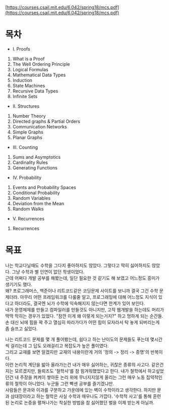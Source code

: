 [https://courses.csail.mit.edu/6.042/spring18/mcs.pdf](https://courses.csail.mit.edu/6.042/spring18/mcs.pdf)

# 목차
- I. Proofs
1. What is a Proof
2. The Well Ordering Principle
3. Logical Formulas
4. Mathematical Data Types
5. Induction
6. State Machines
7. Recursive Data Types
8. Infinite Sets

- II. Structures
1. Number Theory
2. Directed graphs & Partial Orders
3. Communication Networks
4. Simple Graphs
5. Planar Graphs

- III. Counting
1. Sums and Asymptotics
2. Cardinality Rules
3. Generating Functions

- IV. Probability
1. Events and Probability Spaces
2. Conditional Probability
3. Random Variables
4. Deviation from the Mean
5. Random Walks

- V. Recurrences
1. Recurrences

# 목표
나는 학교다닐때도 수학을 그다지 좋아하지도 않았다. 그렇다고 딱히 싫어하지도 않았다. 그냥 수학과 별 인연이 없던 학생이었다.  
근데 어쩌다 개발 공부를 해봤는데, 일단 필요한 것 같기도 해 보였고 어느정도 흥미가 생기기도 했다.  
왜? 프로그래머스, 백준이나 리트코드같은 코딩문제 사이트를 보니까 결국 그건 수학 문제더라. 아무리 어떤 프레임워크를 다룰줄 알고, 프로그래밍에 대해 어느정도 지식이 있다고 하더라도, 결국엔 뇌가 수학에 익숙해지지 않는다면 한계가 있어 보인다.  
내가 운영체제를 만들고 컴파일러를 만들것도 아니지만, 고작 웹개발을 하는데도 머리가 딱딱 막히는 경우가 있었다. "잠깐 이게 왜 이렇게 되는거지?" 하고 멍하게 되는 순간들.  
손 대신 뇌에 힘을 꽉 주고 열심히 따라가다가 어떤 힘이 모자라서 탁 놓게 되버리는게 좀 슬프고 싫었다.

나는 리트코드 문제를 몇 개 풀어봤는데, 쉽다고 하는 난이도의 문제들도 푸는데 몇시간씩 걸리는데 그 답도 오래걸리고 복잡도가 높은 풀이였다.  
그리고 교재를 보면 알겠지만 교재의 내용이란게 거의 '정의 -> 정리 -> 증명'의 반복이다.  
이런 논리적 계단을 밟아 올라가는건 내가 매우 싫어하는, 귀찮은 종류의 사고다. 같은건지는 모르겠지만, 들뢰즈도 '철학사'를 참 힘겨워했었다고 한다. 내가 철학에서 하고싶었던건 내 주장을 켜켜이 쌓아둔 논리 위에 무너지지않게 올리는 그런 매우 노동 집약적인 류의 철학이 아니었다. 누군들 그런 빡센 공부를 즐기겠냐만.  
사람들은 문과와 이과를 구분하고 가운데에 있는 벽이 수학이라고 생각한다. 하지만 문과 삼대장이라고 하는 철학은 사실 수학과 매우나도 가깝다. '수학적 사고'를 통해 훈련된 논리로 논증을 펼쳐나가는 착실한 방법을 참 싫어했던 벌을 이제 받는게 아닐까.